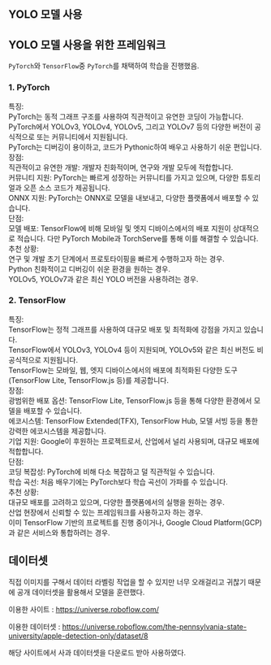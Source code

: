 ## YOLO 모델 사용

## YOLO 모델 사용을 위한 프레임워크

`PyTorch`와 `TensorFlow`중 `PyTorch`를 채택하여 학습을 진행했음.

### 1. PyTorch
  특징: <br/>
    PyTorch는 동적 그래프 구조를 사용하여 직관적이고 유연한 코딩이 가능합니다. <br/>
    PyTorch에서 YOLOv3, YOLOv4, YOLOv5, 그리고 YOLOv7 등의 다양한 버전이 공식적으로 또는 커뮤니티에서 지원됩니다. <br/>
    PyTorch는 디버깅이 용이하고, 코드가 Pythonic하여 배우고 사용하기 쉬운 편입니다. <br/>
  장점: <br/>
    직관적이고 유연한 개발: 개발자 친화적이며, 연구와 개발 모두에 적합합니다. <br/>
    커뮤니티 지원: PyTorch는 빠르게 성장하는 커뮤니티를 가지고 있으며, 다양한 튜토리얼과 오픈 소스 코드가 제공됩니다. <br/>
    ONNX 지원: PyTorch는 ONNX로 모델을 내보내고, 다양한 플랫폼에서 배포할 수 있습니다. <br/>
  단점: <br/>
    모델 배포: TensorFlow에 비해 모바일 및 엣지 디바이스에서의 배포 지원이 상대적으로 적습니다. 다만 PyTorch Mobile과 TorchServe를 통해 이를 해결할 수 있습니다. <br/>
    추천 상황: <br/>
    연구 및 개발 초기 단계에서 프로토타이핑을 빠르게 수행하고자 하는 경우. <br/>
    Python 친화적이고 디버깅이 쉬운 환경을 원하는 경우. <br/>
    YOLOv5, YOLOv7과 같은 최신 YOLO 버전을 사용하려는 경우. <br/>
   
### 2. TensorFlow
  특징: <br/>
    TensorFlow는 정적 그래프를 사용하여 대규모 배포 및 최적화에 강점을 가지고 있습니다. <br/>
    TensorFlow에서 YOLOv3, YOLOv4 등이 지원되며, YOLOv5와 같은 최신 버전도 비공식적으로 지원됩니다. <br/>
    TensorFlow는 모바일, 웹, 엣지 디바이스에서의 배포에 최적화된 다양한 도구(TensorFlow Lite, TensorFlow.js 등)를 제공합니다. <br/>
  장점: <br/>
    광범위한 배포 옵션: TensorFlow Lite, TensorFlow.js 등을 통해 다양한 환경에서 모델을 배포할 수 있습니다. <br/>
    에코시스템: TensorFlow Extended(TFX), TensorFlow Hub, 모델 서빙 등을 통한 강력한 에코시스템을 제공합니다. <br/>
    기업 지원: Google이 후원하는 프로젝트로서, 산업에서 널리 사용되며, 대규모 배포에 적합합니다. <br/>
  단점: <br/>
    코딩 복잡성: PyTorch에 비해 다소 복잡하고 덜 직관적일 수 있습니다. <br/>
    학습 곡선: 처음 배우기에는 PyTorch보다 학습 곡선이 가파를 수 있습니다. <br/>
  추천 상황: <br/>
    대규모 배포를 고려하고 있으며, 다양한 플랫폼에서의 실행을 원하는 경우. <br/>
    산업 현장에서 신뢰할 수 있는 프레임워크를 사용하고자 하는 경우. <br/>
    이미 TensorFlow 기반의 프로젝트를 진행 중이거나, Google Cloud Platform(GCP)과 같은 서비스와 통합하려는 경우. <br/>


## 데이터셋

직접 이미지를 구해서 데이터 라벨링 작업을 할 수 있지만 너무 오래걸리고 귀찮기 때문에 공개 데이터셋을 활용해서 모델을 훈련했다.

이용한 사이트 : https://universe.roboflow.com/

이용한 데이터셋 : https://universe.roboflow.com/the-pennsylvania-state-university/apple-detection-only/dataset/8

해당 사이트에서 사과 데이터셋을 다운로드 받아 사용하였다.
